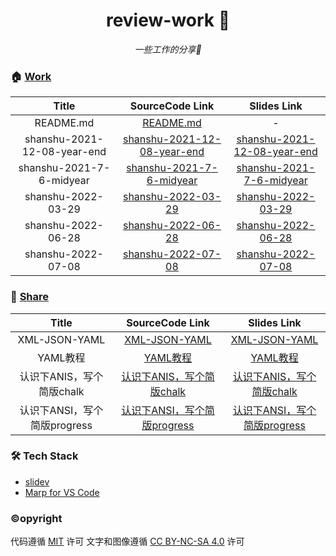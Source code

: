 <h1 align="center">review-work 👋</h1>
<p align="center">
	<em>一些工作的分享🤔</em>
</p>

### 🏠 [Work](https://github.com/condorheroblog/review-work)

| Title | SourceCode Link | Slides Link |
|:---:|:---:|:---:|
| README.md | [README.md](https://github.com/condorheroblog/review-work/tree/main/packages/company/README.md) | - |
| shanshu-2021-12-08-year-end | [shanshu-2021-12-08-year-end](./packages/company/shanshu-2021-12-08-year-end/PPT.md) | [shanshu-2021-12-08-year-end](https://condorheroblog.github.io/review-work/shanshu-2021-12-08-year-end) |
| shanshu-2021-7-6-midyear | [shanshu-2021-7-6-midyear](./packages/company/shanshu-2021-7-6-midyear/slides.md) | [shanshu-2021-7-6-midyear](https://condorheroblog.github.io/review-work/shanshu-2021-7-6-midyear) |
| shanshu-2022-03-29 | [shanshu-2022-03-29](./packages/company/shanshu-2022-03-29/slides.md) | [shanshu-2022-03-29](https://condorheroblog.github.io/review-work/shanshu-2022-03-29) |
| shanshu-2022-06-28 | [shanshu-2022-06-28](./packages/company/shanshu-2022-06-28/slides.md) | [shanshu-2022-06-28](https://condorheroblog.github.io/review-work/shanshu-2022-06-28) |
| shanshu-2022-07-08 | [shanshu-2022-07-08](./packages/company/shanshu-2022-07-08/slides.md) | [shanshu-2022-07-08](https://condorheroblog.github.io/review-work/shanshu-2022-07-08) |

### 🧐 [Share](https://github.com/condorheroblog/review-work/tree/main/packages/share)

| Title | SourceCode Link | Slides Link |
|:---:|:---:|:---:|
| XML-JSON-YAML | [XML-JSON-YAML](https://github.com/condorheroblog/review-work/tree/main/packages/share/XML-JSON-YAML.md) | [XML-JSON-YAML](https://condorheroblog.github.io/review-work/XML-JSON-YAML) |
| YAML教程 | [YAML教程](https://github.com/condorheroblog/review-work/tree/main/packages/share/YAML教程.md) | [YAML教程](https://condorheroblog.github.io/review-work/YAML教程) |
| 认识下ANIS，写个简版chalk | [认识下ANIS，写个简版chalk](https://github.com/condorheroblog/review-work/tree/main/packages/share/认识下ANIS，写个简版chalk.md) | [认识下ANIS，写个简版chalk](https://condorheroblog.github.io/review-work/认识下ANIS，写个简版chalk) |
| 认识下ANSI，写个简版progress | [认识下ANSI，写个简版progress](https://github.com/condorheroblog/review-work/tree/main/packages/share/认识下ANSI，写个简版progress.md) | [认识下ANSI，写个简版progress](https://condorheroblog.github.io/review-work/认识下ANSI，写个简版progress) |

### 🛠 Tech Stack

- [slidev](sli.dev)
- [Marp for VS Code](https://github.com/marp-team/marp-vscode)

### ©opyright

代码遵循 [MIT](https://github.com/condorheroblog/review-work/blob/main/LICENSE) 许可
文字和图像遵循 [CC BY-NC-SA 4.0](https://creativecommons.org/licenses/by-nc-sa/4.0/) 许可
